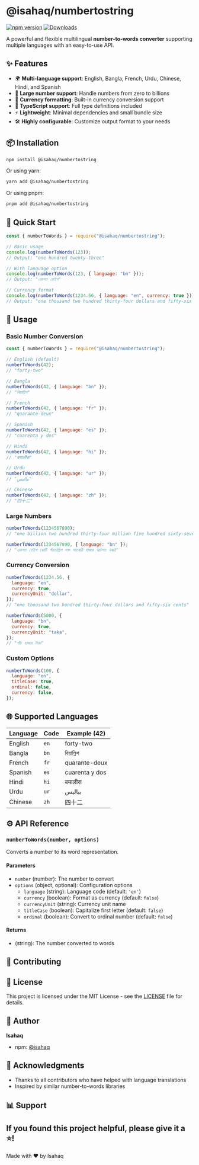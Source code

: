 # @isahaq/numbertostring

[![npm version](https://img.shields.io/npm/v/@isahaq/numbertostring.svg)](https://www.npmjs.com/package/@isahaq/numbertostring)
[![Downloads](https://img.shields.io/npm/dm/@isahaq/numbertostring.svg)](https://www.npmjs.com/package/@isahaq/numbertostring)

A powerful and flexible multilingual **number-to-words converter** supporting multiple languages with an easy-to-use API.

## ✨ Features

- 🌍 **Multi-language support**: English, Bangla, French, Urdu, Chinese, Hindi, and Spanish
- 🔢 **Large number support**: Handle numbers from zero to billions
- 💱 **Currency formatting**: Built-in currency conversion support
- 🎯 **TypeScript support**: Full type definitions included
- ⚡ **Lightweight**: Minimal dependencies and small bundle size
- 🛠️ **Highly configurable**: Customize output format to your needs

## 📦 Installation

```bash
npm install @isahaq/numbertostring
```

Or using yarn:

```bash
yarn add @isahaq/numbertostring
```

Or using pnpm:

```bash
pnpm add @isahaq/numbertostring
```

## 🎯 Quick Start

```javascript
const { numberToWords } = require("@isahaq/numbertostring");

// Basic usage
console.log(numberToWords(123));
// Output: "one hundred twenty-three"

// With language option
console.log(numberToWords(123, { language: "bn" }));
// Output: "একশত তেইশ"

// Currency format
console.log(numberToWords(1234.56, { language: "en", currency: true }));
// Output: "one thousand two hundred thirty-four dollars and fifty-six cents"
```

## 📖 Usage

### Basic Number Conversion

```javascript
const { numberToWords } = require("@isahaq/numbertostring");

// English (default)
numberToWords(42);
// "forty-two"

// Bangla
numberToWords(42, { language: "bn" });
// "বিয়াল্লিশ"

// French
numberToWords(42, { language: "fr" });
// "quarante-deux"

// Spanish
numberToWords(42, { language: "es" });
// "cuarenta y dos"

// Hindi
numberToWords(42, { language: "hi" });
// "बयालीस"

// Urdu
numberToWords(42, { language: "ur" });
// "بیالیس"

// Chinese
numberToWords(42, { language: "zh" });
// "四十二"
```

### Large Numbers

```javascript
numberToWords(1234567890);
// "one billion two hundred thirty-four million five hundred sixty-seven thousand eight hundred ninety"

numberToWords(1234567890, { language: "bn" });
// "একশত তেইশ কোটি পঁয়তাল্লিশ লক্ষ সাতষট্টি হাজার আটশত নব্বই"
```

### Currency Conversion

```javascript
numberToWords(1234.56, {
  language: "en",
  currency: true,
  currencyUnit: "dollar",
});
// "one thousand two hundred thirty-four dollars and fifty-six cents"

numberToWords(5000, {
  language: "bn",
  currency: true,
  currencyUnit: "taka",
});
// "পাঁচ হাজার টাকা"
```

### Custom Options

```javascript
numberToWords(100, {
  language: "en",
  titleCase: true,
  ordinal: false,
  currency: false,
});
```

## 🌐 Supported Languages

| Language | Code | Example (42)   |
| -------- | ---- | -------------- |
| English  | `en` | forty-two      |
| Bangla   | `bn` | বিয়াল্লিশ     |
| French   | `fr` | quarante-deux  |
| Spanish  | `es` | cuarenta y dos |
| Hindi    | `hi` | बयालीस         |
| Urdu     | `ur` | بیالیس         |
| Chinese  | `zh` | 四十二         |

## ⚙️ API Reference

### `numberToWords(number, options)`

Converts a number to its word representation.

#### Parameters

- `number` (number): The number to convert
- `options` (object, optional): Configuration options
  - `language` (string): Language code (default: `'en'`)
  - `currency` (boolean): Format as currency (default: `false`)
  - `currencyUnit` (string): Currency unit name
  - `titleCase` (boolean): Capitalize first letter (default: `false`)
  - `ordinal` (boolean): Convert to ordinal number (default: `false`)

#### Returns

- (string): The number converted to words

## 🤝 Contributing

## 📝 License

This project is licensed under the MIT License - see the [LICENSE](LICENSE) file for details.

## 👤 Author

**Isahaq**

- npm: [@isahaq](https://www.npmjs.com/~isahaq)

## 🙏 Acknowledgments

- Thanks to all contributors who have helped with language translations
- Inspired by similar number-to-words libraries

## 📊 Support

## If you found this project helpful, please give it a ⭐️!

Made with ❤️ by Isahaq
